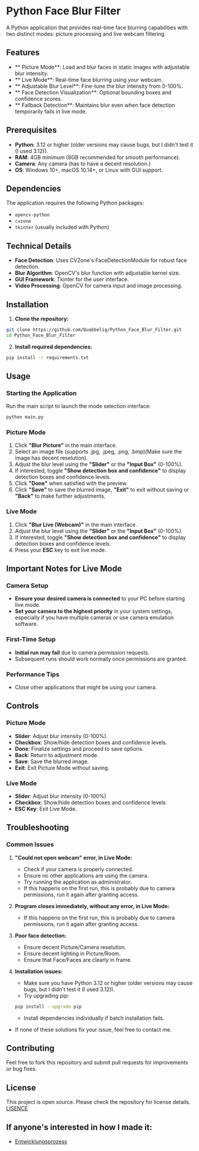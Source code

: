 #  Python Face Blur Filter

A Python application that provides real-time face blurring capabilities with two distinct modes: picture processing and live webcam filtering.

##  Features

- ** Picture Mode**: Load and blur faces in static images with adjustable blur intensity.
- ** Live Mode**: Real-time face blurring using your webcam.
- ** Adjustable Blur Level**: Fine-tune the blur intensity from 0-100%.
- ** Face Detection Visualization**: Optional bounding boxes and confidence scores.
- ** Fallback Detection**: Maintains blur even when face detection temporarily fails in live mode.

##  Prerequisites

- **Python**: 3.12 or higher (older versions may cause bugs, but I didn't test it (I used 3.12)).
- **RAM**: 4GB minimum (8GB recommended for smooth performance).
- **Camera**: Any camera (has to have a decent resolution.)
- **OS**: Windows 10+, macOS 10.14+, or Linux with GUI support.

## Dependencies

The application requires the following Python packages:
- `opencv-python`
- `cvzone`
- `tkinter` (usually included with Python)

## Technical Details

- **Face Detection**: Uses CVZone's FaceDetectionModule for robust face detection.
- **Blur Algorithm**: OpenCV's blur function with adjustable kernel size.
- **GUI Framework**: Tkinter for the user interface.
- **Video Processing**: OpenCV for camera input and image processing.

##  Installation

1. **Clone the repository:**
```bash
git clone https://github.com/Quabbelig/Python_Face_Blur_Filter.git
cd Python_Face_Blur_Filter
```

2. **Install required dependencies:**
```bash
pip install -r requirements.txt
```

##  Usage

### Starting the Application

Run the main script to launch the mode selection interface:

```bash
python main.py
```

### Picture Mode

1. Click **"Blur Picture"** in the main interface.
2. Select an image file (supports .jpg, .jpeg, .png, .bmp)(Make sure the image has decent reselution).
3. Adjust the blur level using the **"Slider"** or the **"Input Box"** (0-100%).
4. If interested, toggle **"Show detection box and confidence"** to display detection boxes and confidence levels.
5. Click **"Done"** when satisfied with the preview.
6. Click **"Save"** to save the blurred image, **"Exit"** to exit without saving or **"Back"** to make further adjustments.

### Live Mode

1. Click **"Blur Live (Webcam)"** in the main interface.
2. Adjust the blur level using the **"Slider"** or the **"Input Box"** (0-100%).
3. If interested, toggle **"Show detection box and confidence"** to display detection boxes and confidence levels.
4. Press your **ESC** key to exit live mode.

## Important Notes for Live Mode

### Camera Setup
- **Ensure your desired camera is connected** to your PC before starting live mode.
- **Set your camera to the highest priority** in your system settings, especially if you have multiple cameras or use camera emulation software.

### First-Time Setup
- **Initial run may fail** due to camera permission requests.
- Subsequent runs should work normally once permissions are granted.

### Performance Tips
- Close other applications that might be using your camera.

## Controls

### Picture Mode
- **Slider**: Adjust blur intensity (0-100%).
- **Checkbox**: Show/hide detection boxes and confidence levels.
- **Done**: Finalize settings and proceed to save options.
- **Back**: Return to adjustment mode.
- **Save**: Save the blurred image.
- **Exit**: Exit Picture Mode without saving.

### Live Mode
- **Slider**: Adjust blur intensity (0-100%)
- **Checkbox**: Show/hide detection boxes and confidence levels
- **ESC Key**: Exit Live Mode.

## Troubleshooting

### Common Issues

1. **"Could not open webcam" error, in Live Mode:**
   - Check if your camera is properly connected.
   - Ensure no other applications are using the camera.
   - Try running the application as administrator.
   - If this happens on the first run, this is probably due to camera permissions, run it again after granting access.

2. **Program closes immediately, without any error, in Live Mode:**
   - If this happens on the first run, this is probably due to camera permissions, run it again after granting access.

3. **Poor face detection:**
   - Ensure decent Picture/Camera reselution.
   - Ensure decent lighting in Picture/Room.
   - Ensure that Face/Faces are clearly in frame.

5. **Installation issues:**
   - Make sure you have Python 3.12 or higher (older versions may cause bugs, but I didn't test it (I used 3.12)).
   - Try upgrading pip:
   ```bash
   pip install --upgrade pip
   ```
   - Install dependencies individually if batch installation fails.
  
- If none of these solutions fix your issue, feel free to contact me.

## Contributing

Feel free to fork this repository and submit pull requests for improvements or bug fixes.

## License

This project is open source. Please check the repository for license details. [LISENCE](./LISENCE)

## If anyone's interested in how I made it:

- [Entwicklungsprozess](./Entwicklungsprozess.md)
